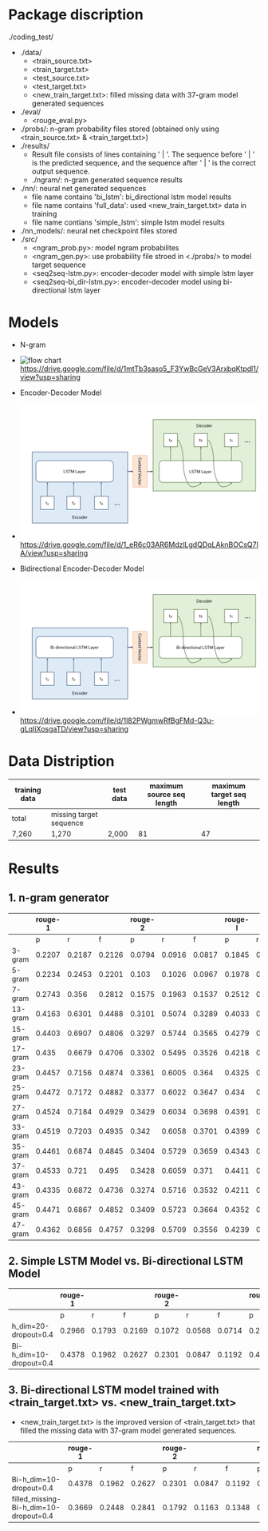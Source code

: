

# Package discription
./coding_test/

- ./data/
  * <train_source.txt>
  * <train_target.txt>
  * <test_source.txt>
  * <test_target.txt>
  * <new_train_target.txt>: filled missing data with 37-gram model generated sequences
- ./eval/
  * <rouge_eval.py>
- ./probs/: n-gram probability files stored (obtained only using <train_source.txt> & <train_target.txt>)
- ./results/
  * Result file consists of lines containing ' | '. The sequence before ' | ' is the predicted sequence, and the sequence after ' | ' is the correct output sequence.
  * ./ngram/: n-gram generated sequence results
- ./nn/: neural net generated sequences
  * file name contains 'bi_lstm': bi_directional lstm model results
  * file name contains 'full_data': used <new_train_target.txt> data in training
  * file name contians 'simple_lstm': simple lstm model results
- ./nn_models/: neural net checkpoint files stored
- ./src/
  * <ngram_prob.py>: model ngram probabilites
  * <ngram_gen.py>: use probability file stroed in <./probs/> to model target sequence
  * <seq2seq-lstm.py>: encoder-decoder model with simple lstm layer
  * <seq2seq-bi_dir-lstm.py>: encoder-decoder model using bi-directional lstm layer
  
# Models
- N-gram 
 * ![flow chart](ngram_model.png) https://drive.google.com/file/d/1mtTb3saso5_F3YwBcGeV3ArxbqKtpdl1/view?usp=sharing

- Encoder-Decoder Model 
 * ![diagram1](simple-lstm.png)https://drive.google.com/file/d/1_eR6c03AR6MdzlLgdQDqLAknBOCsQ7lA/view?usp=sharing

- Bidirectional Encoder-Decoder Model 
 * ![diagram1](bidir-lstm.png) https://drive.google.com/file/d/1l82PWgmwRfBgFMd-Q3u-gLqIiXosgaTD/view?usp=sharing

# Data Distription
| training data  |                         | test data | maximum source seq length  | maximum target seq length |
|----------------|-------------------------|-----------|----------------------------|---------------------------|
| total          | missing target sequence |           |                            |                           |
|          7,260 |                   1,270 |     2,000 |                         81 |                        47 |

# Results
## 1. n-gram generator
|         | rouge-1       |               |               | rouge-2       |               |               | rouge-l       |               |               |
|---------|---------------|---------------|---------------|---------------|---------------|---------------|---------------|---------------|---------------|
|         |       p       |       r       |       f       |       p       |       r       |       f       |       p       |       r       |       f       |
| 3-gram  |     0.2207    |     0.2187    |     0.2126    |     0.0794    |     0.0916    |     0.0817    |     0.1845    |     0.1837    |     0.1692    |
| 5-gram  |     0.2234    |     0.2453    |     0.2201    |      0.103    |     0.1026    |     0.0967    |     0.1978    |     0.2198    |     0.1813    |
| 7-gram  |     0.2743    |      0.356    |     0.2812    |     0.1575    |     0.1963    |     0.1537    |     0.2512    |     0.3303    |     0.2344    |
| 13-gram |     0.4163    |     0.6301    |     0.4488    |     0.3101    |     0.5074    |     0.3289    |     0.4033    |     0.6151    |     0.3931    |
| 15-gram |     0.4403    |     0.6907    |     0.4806    |     0.3297    |     0.5744    |     0.3565    |     0.4279    |     0.6768    |     0.4207    |
| 17-gram |         0.435 |        0.6679 |        0.4706 |        0.3302 |        0.5495 |        0.3526 |        0.4218 |        0.6529 |         0.413 |
| 23-gram |     0.4457    |     0.7156    |     0.4874    |     0.3361    |     0.6005    |      0.364    |     0.4325    |     0.7009    |     0.4258    |
| 25-gram |     0.4472    |     0.7172    |     0.4882    |     0.3377    |     0.6022    |     0.3647    |      0.434    |     0.7026    |     0.4265    |
| 27-gram |     0.4524    |     0.7184    |     0.4929    |     0.3429    |     0.6034    |     0.3698    |     0.4391    |     0.7037    |     0.4319    |
| 33-gram |     0.4519    |     0.7203    |     0.4935    |      0.342    |     0.6058    |     0.3701    |     0.4399    |     0.7071    |     0.4329    |
| 35-gram |     0.4461    |     0.6874    |     0.4845    |     0.3404    |     0.5729    |     0.3659    |     0.4343    |      0.674    |     0.4278    |
| 37-gram |     0.4533    |      0.721    |      0.495    |     0.3428    |     0.6059    |      0.371    |     0.4411    |     0.7075    |     0.4342    |
| 43-gram |     0.4335    |     0.6872    |     0.4736    |     0.3274    |     0.5716    |     0.3532    |     0.4211    |     0.6728    |      0.414    |
| 45-gram |     0.4471    |     0.6867    |     0.4852    |     0.3409    |     0.5723    |     0.3664    |     0.4352    |     0.6733    |     0.4285    |
| 47-gram |     0.4362    |     0.6856    |     0.4757    |     0.3298    |     0.5709    |     0.3556    |     0.4239    |     0.6716    |     0.4166    |


## 2. Simple LSTM Model vs. Bi-directional LSTM Model
|                         | rouge-1 |        | 　     | rouge-2 |        | 　     | rouge-l  |        | 　     |
|-------------------------|---------|--------|--------|---------|--------|--------|----------|--------|--------|
|                         | p       | r      | f      | p       | r      | f      | p        | r      | f      |
| h_dim=20-dropout=0.4    | 0.2966  | 0.1793 | 0.2169 | 0.1072  | 0.0568 | 0.0714 | 0.2472   | 0.1496 | 0.1606 |
| Bi-h_dim=10-dropout=0.4 | 0.4378  | 0.1962 | 0.2627 | 0.2301  | 0.0847 | 0.1192 | 0.4213   | 0.188  | 0.2044 |

## 3. Bi-directional LSTM model trained with <train_target.txt> vs. <new_train_target.txt> 
- <new_train_target.txt> is the improved version of <train_target.txt> that filled the missing data with 37-gram model generated sequences. 

|                                        | rouge-1 |        | 　     | rouge-2 |        | 　     | rouge-l  |       | 　     |
|----------------------------------------|---------|--------|--------|---------|--------|--------|----------|-------|--------|
|                                        | p       | r      | f      | p       | r      | f      | p        | r     | f      |
| Bi-h_dim=10-dropout=0.4                | 0.4378  | 0.1962 | 0.2627 | 0.2301  | 0.0847 | 0.1192 | 0.4213   | 0.188 | 0.2044 |
| filled_missing-Bi-h_dim=10-dropout=0.4 | 0.3669  | 0.2448 | 0.2841 | 0.1792  | 0.1163 | 0.1348 | 0.3328   | 0.221 | 0.2331 |
